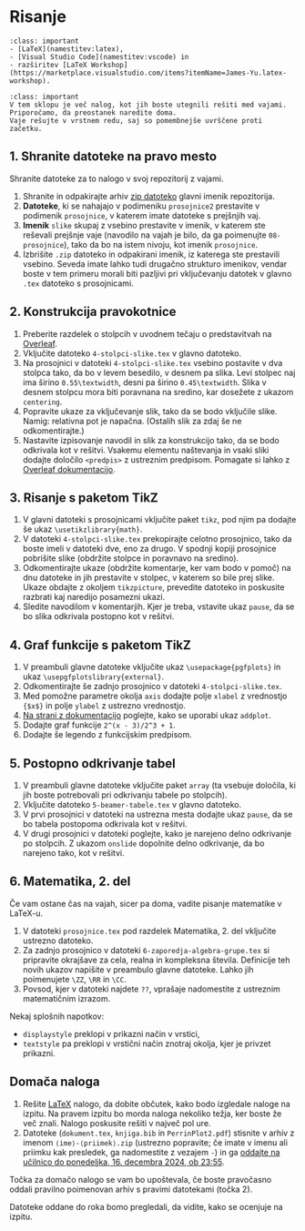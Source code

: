 # Risanje


`````{admonition} Programska oprema
:class: important
- [LaTeX](namestitev:latex),
- [Visual Studio Code](namestitev:vscode) in
- razširitev [LaTeX Workshop](https://marketplace.visualstudio.com/items?itemName=James-Yu.latex-workshop).
`````

`````{admonition} Shranite vaje na strežnik
:class: important
V tem sklopu je več nalog, kot jih boste utegnili rešiti med vajami.
Priporočamo, da preostanek naredite doma.
Vaje rešujte v vrstnem redu, saj so pomembnejše uvrščene proti začetku.
`````

## 1. Shranite datoteke na pravo mesto

Shranite datoteke za to nalogo v svoj repozitorij z vajami.
1.  Shranite in odpakirajte arhiv [zip datoteko](09-risanje/09-risanje.zip) glavni imenik repozitorija.
2.  **Datoteke**, ki se nahajajo v podimeniku `prosojnice2` prestavite v podimenik `prosojnice`,
    v katerem imate datoteke s prejšnjih vaj.
3.  **Imenik** `slike` skupaj z vsebino prestavite v imenik, v katerem ste reševali prejšnje vaje 
    (navodilo na vajah je bilo, da ga poimenujte `08-prosojnice`), tako da bo na istem nivoju,
    kot imenik `prosojnice`.
4.  Izbrišite `.zip` datoteko in odpakirani imenik, iz katerega ste prestavili vsebino.
Seveda imate lahko tudi drugačno strukturo imenikov, vendar boste v tem primeru morali biti pazljivi
pri vključevanju datotek v glavno `.tex` datoteko s prosojnicami.

## 2. Konstrukcija pravokotnice

1.  Preberite razdelek o stolpcih v uvodnem tečaju o predstavitvah na 
    [Overleaf](https://www.overleaf.com/learn/latex/Beamer_Presentations%3A_A_Tutorial_for_Beginners_(Part_2)—Lists%2C_Columns%2C_Pictures%2C_Descriptions_and_Tables#Columns).
2.  Vključite datoteko `4-stolpci-slike.tex` v glavno datoteko.
3.  Na prosojnici v datoteki `4-stolpci-slike.tex` 
    vsebino postavite v dva stolpca tako, da bo v levem besedilo, v desnem pa slika. 
    Levi stolpec naj ima širino `0.55\textwidth`, desni pa širino `0.45\textwidth`.
    Slika v desnem stolpcu mora biti poravnana na sredino, kar dosežete z ukazom `centering`.
4.  Popravite ukaze za vključevanje slik, tako da se bodo vključile slike.
    Namig: relativna pot je napačna.
    (Ostalih slik za zdaj še ne odkomentirajte.)
5.  Nastavite izpisovanje navodil in slik za konstrukcijo tako, da se bodo odkrivala kot v rešitvi.
    Vsakemu elementu naštevanja in vsaki sliki dodajte določilo `<predpis>` z ustreznim predpisom.
    Pomagate si lahko z [Overleaf dokumentacijo](https://www.overleaf.com/learn/latex/Beamer_Presentations%3A_A_Tutorial_for_Beginners_(Part_4)—Overlay_Specifications#Overlays_and_text_formatting).

## 3. Risanje s paketom TikZ

1.  V glavni datoteki s prosojnicami vključite paket `tikz`,
    pod njim pa dodajte še ukaz `\usetikzlibrary{math}`.
2.  V datoteki `4-stolpci-slike.tex` prekopirajte celotno prosojnico, 
    tako da boste imeli v datoteki dve, eno za drugo.
    V spodnji kopiji prosojnice pobrišite slike 
    (obdržite stolpce in poravnavo na sredino).
3.  Odkomentirajte ukaze (obdržite komentarje, ker vam bodo v pomoč) 
    na dnu datoteke in jih prestavite v stolpec, 
    v katerem so bile prej slike.
    Ukaze obdajte z okoljem `tikzpicture`, prevedite datoteko
    in poskusite razbrati kaj naredijo posamezni ukazi.
4.  Sledite navodilom v komentarjih.
    Kjer je treba, vstavite ukaz `pause`, 
    da se bo slika odkrivala postopno kot v rešitvi.

## 4. Graf funkcije s paketom TikZ

1.  V preambuli glavne datoteke vključite ukaz `\usepackage{pgfplots}` in ukaz 
    `\usepgfplotslibrary{external}`.
1.  Odkomentirajte še zadnjo prosojnico v datoteki `4-stolpci-slike.tex`.
2.  Med pomožne parametre okolja `axis` dodajte polje `xlabel` z vrednostjo `{$x$}`
    in polje `ylabel` z ustrezno vrednostjo.
3.  [Na strani z dokumentacijo](https://www.overleaf.com/learn/latex/Pgfplots_package)
    poglejte, kako se uporabi ukaz `addplot`.
4.  Dodajte graf funkcije `2^(x - 3)/2^3 + 1`.
5.  Dodajte še legendo z funkcijskim predpisom.
				
## 5. Postopno odkrivanje tabel

1.  V preambuli glavne datoteke vključite paket `array`
    (ta vsebuje določila, ki jih boste potrebovali pri odkrivanju tabele po stolpcih).
2.  Vključite datoteko `5-beamer-tabele.tex` v glavno datoteko.
3.  V prvi prosojnici v datoteki na ustrezna mesta dodajte ukaz `pause`, 
    da se bo tabela postopoma odkrivala kot v rešitvi.
4.  V drugi prosojnici v datoteki poglejte, kako je narejeno delno odkrivanje po stolpcih.
    Z ukazom `onslide` dopolnite delno odkrivanje, da bo narejeno tako, kot v rešitvi.

## 6. Matematika, 2. del

Če vam ostane čas na vajah, sicer pa doma, vadite pisanje matematike v LaTeX-u.

1.  V datoteki `prosojnice.tex` pod razdelek 
    Matematika, 2. del vključite ustrezno datoteko.
2.  Za zadnjo prosojnico v datoteki `6-zaporedja-algebra-grupe.tex`
    si pripravite okrajšave za cela, realna in kompleksna števila.
    Definicije teh novih ukazov napišite v preambulo glavne datoteke.
    Lahko jih poimenujete `\ZZ`, `\RR` in `\CC`.
3.  Povsod, kjer v datoteki najdete `??`, vprašaje nadomestite z ustreznim matematičnim izrazom.

Nekaj splošnih napotkov:

* `displaystyle` preklopi v prikazni način v vrstici,
* `textstyle` pa preklopi v vrstični način znotraj okolja, kjer je privzet prikazni.

## Domača naloga

1. Rešite [LaTeX](09-risanje/dn-latex.zip) nalogo,
   da dobite občutek, kako bodo izgledale naloge na izpitu.
   Na pravem izpitu bo morda naloga nekoliko težja, ker boste že več znali.
   Nalogo poskusite rešiti v največ pol ure.
2. Datoteke (`dokument.tex`, `knjiga.bib` in `PerrinPlot2.pdf`) 
   stisnite v arhiv z imenom `⟨ime⟩-⟨priimek⟩.zip` 
   (ustrezno popravite; če imate v imenu ali priimku kak presledek, ga nadomestite z vezajem `-`) in ga 
   [oddajte na učilnico do ponedeljka, 16. decembra 2024, ob 23:55](https://ucilnica.fmf.uni-lj.si/mod/assign/view.php?id=70566).

Točka za domačo nalogo se vam bo upoštevala, če boste pravočasno
oddali pravilno poimenovan arhiv s pravimi datotekami (točka 2).

Datoteke oddane do roka bomo pregledali, da vidite, kako se ocenjuje na izpitu.
